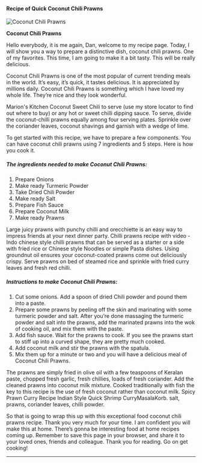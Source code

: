             

#### Recipe of Quick Coconut Chili Prawns

![Coconut Chili Prawns](https://img-global.cpcdn.com/recipes/9793311df5f87661/751x532cq70/coconut-chili-prawns-recipe-main-photo.jpg)

**Coconut Chili Prawns**

Hello everybody, it is me again, Dan, welcome to my recipe page. Today, I will show you a way to prepare a distinctive dish, coconut chili prawns. One of my favorites. This time, I am going to make it a bit tasty. This will be really delicious.

Coconut Chili Prawns is one of the most popular of current trending meals in the world. It’s easy, it’s quick, it tastes delicious. It is appreciated by millions daily. Coconut Chili Prawns is something which I have loved my whole life. They’re nice and they look wonderful.

Marion's Kitchen Coconut Sweet Chili to serve (use my store locator to find out where to buy) or any hot or sweet chilli dipping sauce. To serve, divide the coconut-chilli prawns equally among four serving plates. Sprinkle over the coriander leaves, coconut shavings and garnish with a wedge of lime.

To get started with this recipe, we have to prepare a few components. You can have coconut chili prawns using 7 ingredients and 5 steps. Here is how you cook it.

##### The ingredients needed to make Coconut Chili Prawns:

1.  Prepare Onions
2.  Make ready Turmeric Powder
3.  Take Dried Chili Powder
4.  Make ready Salt
5.  Prepare Fish Sauce
6.  Prepare Coconut Milk
7.  Make ready Prawns

Large juicy prawns with punchy chilli and orecchiette is an easy way to impress friends at your next dinner party. Chilli prawns recipe with video - Indo chinese style chilli prawns that can be served as a starter or a side with fried rice or Chinese style Noodles or simple Pasta dishes. Using groundnut oil ensures your coconut-coated prawns come out deliciously crispy. Serve prawns on bed of steamed rice and sprinkle with fried curry leaves and fresh red chilli.

##### Instructions to make Coconut Chili Prawns:

1.  Cut some onions. Add a spoon of dried Chili powder and pound them into a paste.
2.  Prepare some prawns by peeling off the skin and marinating with some turmeric powder and salt. After you’re done massaging the turmeric powder and salt into the prawns, add the marinated prawns into the wok of cooking oil, and mix them with the paste.
3.  Add fish sauce. Wait for the prawns to cook. If you see the prawns start to stiff up into a curved shape, they are pretty much cooked.
4.  Add coconut milk and stir the prawns with the spatula.
5.  Mix them up for a minute or two and you will have a delicious meal of Coconut Chili Prawns.

The prawns are simply fried in olive oil with a few teaspoons of Keralan paste, chopped fresh garlic, fresh chillies, loads of fresh coriander. Add the cleaned prawns into coconut milk mixture. Cooked traditionally with fish the key to this recipe is the use of fresh coconut rather than coconut milk. Spicy Prawn Curry Recipe Indian Style Quick Shrimp CurryMasalaKorb. salt, prawns, coriander leaves, chilli powder.

So that is going to wrap this up with this exceptional food coconut chili prawns recipe. Thank you very much for your time. I am confident you will make this at home. There’s gonna be interesting food at home recipes coming up. Remember to save this page in your browser, and share it to your loved ones, friends and colleague. Thank you for reading. Go on get cooking!

* * *